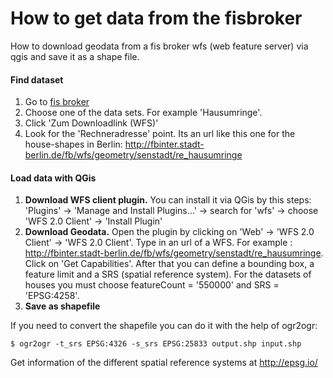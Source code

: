 How to get data from the fisbroker
==============

How to download geodata from a fis broker wfs (web feature server) via qgis and save it as a shape file.


#### Find dataset

  1. Go to [fis broker](http://fbinter.stadt-berlin.de/fb/index.jsp)
  2. Choose one of the data sets. For example 'Hausumringe'.
  3. Click 'Zum Downloadlink (WFS)'
  4. Look for the 'Rechneradresse' point. Its an url like this one for the house-shapes in Berlin: http://fbinter.stadt-berlin.de/fb/wfs/geometry/senstadt/re_hausumringe

#### Load data with QGis

  1. **Download WFS client plugin.** You can install it via QGis by this steps: 'Plugins' -> 'Manage and Install Plugins...' -> search for 'wfs' -> choose 'WFS 2.0 Client' -> 'Install Plugin'
  2. **Download Geodata.** Open the plugin by clicking on 'Web' -> 'WFS 2.0 Client' -> 'WFS 2.0 Client'. Type in an url of a WFS. For example : http://fbinter.stadt-berlin.de/fb/wfs/geometry/senstadt/re_hausumringe. Click on 'Get Capabilities'. After that you can define a bounding box, a feature limit and a SRS (spatial reference system). For the datasets of houses you must choose featureCount = '550000' and SRS = 'EPSG:4258'.
  3. **Save as shapefile**

If you need to convert the shapefile you can do it with the help of ogr2ogr:

```
$ ogr2ogr -t_srs EPSG:4326 -s_srs EPSG:25833 output.shp input.shp
```

Get information of the different spatial reference systems at http://epsg.io/
